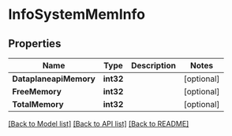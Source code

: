 # InfoSystemMemInfo

## Properties

Name | Type | Description | Notes
------------ | ------------- | ------------- | -------------
**DataplaneapiMemory** | **int32** |  | [optional] 
**FreeMemory** | **int32** |  | [optional] 
**TotalMemory** | **int32** |  | [optional] 

[[Back to Model list]](../README.md#documentation-for-models) [[Back to API list]](../README.md#documentation-for-api-endpoints) [[Back to README]](../README.md)


